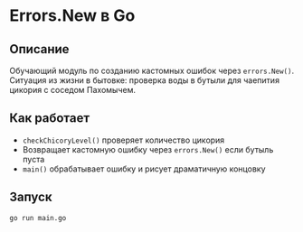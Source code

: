 # Errors.New в Go

## Описание
Обучающий модуль по созданию кастомных ошибок через `errors.New()`.
Ситуация из жизни в бытовке: проверка воды в бутыли для чаепития цикория с соседом Пахомычем.

## Как работает
- `checkChicoryLevel()` проверяет количество цикория
- Возвращает кастомную ошибку через `errors.New()` если бутыль пуста
- `main()` обрабатывает ошибку и рисует драматичную концовку

## Запуск
```bash
go run main.go
